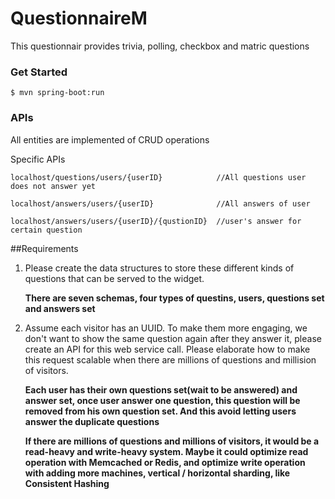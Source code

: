 # QuestionnaireM

This questionnair provides trivia, polling, checkbox and matric questions

### Get Started

```
$ mvn spring-boot:run
```
### APIs
All entities are implemented of CRUD operations

Specific APIs

```
localhost/questions/users/{userID}            //All questions user does not answer yet
	
localhost/answers/users/{userID}			  //All answers of user
	
localhost/answers/users/{userID}/{qustionID}  //user's answer for certain question
```


##Requirements

1. Please create the data structures to store these different kinds of questions that can be served to the widget.  

	**There are seven schemas, four types of questins, users, questions set and answers set**
2. Assume each visitor has an UUID. To make them more engaging, we don't want to show the same question again after they answer it, please create an API for this web service call. Please elaborate how to make this request scalable when there are millions of questions and millision of visitors.

	**Each user has their own questions set(wait to be answered) and answer set, once user answer one question, this question will be removed from his own question set. And this avoid letting users answer the duplicate questions**

	**If there are millions of questions and millions of visitors, it would be a read-heavy and write-heavy system. Maybe it could optimize read operation with Memcached or Redis, and optimize write operation with adding more machines, vertical / horizontal sharding, like Consistent Hashing**

